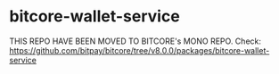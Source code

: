 
# bitcore-wallet-service


THIS REPO HAVE BEEN MOVED TO BITCORE's MONO REPO. Check: 
https://github.com/bitpay/bitcore/tree/v8.0.0/packages/bitcore-wallet-service
